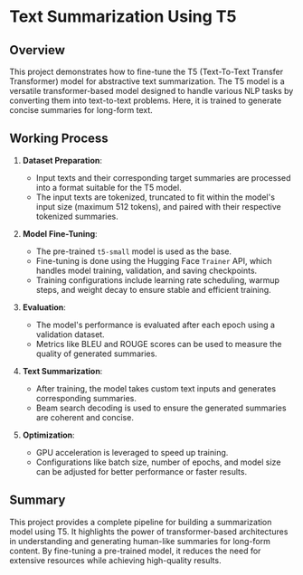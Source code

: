 # Text Summarization Using T5

## Overview
This project demonstrates how to fine-tune the T5 (Text-To-Text Transfer Transformer) model for abstractive text summarization. The T5 model is a versatile transformer-based model designed to handle various NLP tasks by converting them into text-to-text problems. Here, it is trained to generate concise summaries for long-form text.

## Working Process

1. **Dataset Preparation**:
   - Input texts and their corresponding target summaries are processed into a format suitable for the T5 model.
   - The input texts are tokenized, truncated to fit within the model's input size (maximum 512 tokens), and paired with their respective tokenized summaries.

2. **Model Fine-Tuning**:
   - The pre-trained `t5-small` model is used as the base.
   - Fine-tuning is done using the Hugging Face `Trainer` API, which handles model training, validation, and saving checkpoints.
   - Training configurations include learning rate scheduling, warmup steps, and weight decay to ensure stable and efficient training.

3. **Evaluation**:
   - The model's performance is evaluated after each epoch using a validation dataset.
   - Metrics like BLEU and ROUGE scores can be used to measure the quality of generated summaries.

4. **Text Summarization**:
   - After training, the model takes custom text inputs and generates corresponding summaries.
   - Beam search decoding is used to ensure the generated summaries are coherent and concise.

5. **Optimization**:
   - GPU acceleration is leveraged to speed up training.
   - Configurations like batch size, number of epochs, and model size can be adjusted for better performance or faster results.

## Summary
This project provides a complete pipeline for building a summarization model using T5. It highlights the power of transformer-based architectures in understanding and generating human-like summaries for long-form content. By fine-tuning a pre-trained model, it reduces the need for extensive resources while achieving high-quality results.
